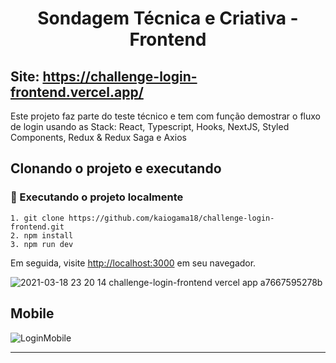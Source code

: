 <h1 align="center">
  Sondagem Técnica e Criativa - Frontend
</h1>

## Site: https://challenge-login-frontend.vercel.app/

Este projeto faz parte do teste técnico e tem com função demostrar o fluxo de login usando as Stack: React, Typescript, Hooks, NextJS, Styled Components, Redux & Redux Saga e Axios


## Clonando o projeto e executando

### 🚀 Executando o projeto localmente

```
1. git clone https://github.com/kaiogama18/challenge-login-frontend.git
2. npm install
3. npm run dev
```

Em seguida, visite [http://localhost:3000](http://localhost:3000) em seu navegador.

![2021-03-18 23 20 14 challenge-login-frontend vercel app a7667595278b](https://user-images.githubusercontent.com/15802576/111727047-83799580-8840-11eb-95d1-e2947214f1e9.png)

## Mobile 

![LoginMobile](https://user-images.githubusercontent.com/15802576/112090219-8d193b00-8b69-11eb-97c8-0547893fcc4f.png)

---
